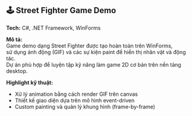 ## 🕹️ Street Fighter Game Demo

**Tech:** C#, .NET Framework, WinForms

**Mô tả:**  
Game demo dạng Street Fighter được tạo hoàn toàn trên WinForms,  
sử dụng ảnh động (GIF) và các sự kiện paint để hiển thị nhân vật và động tác.  
Dự án phù hợp để luyện tập kỹ năng làm game 2D cơ bản trên nền tảng desktop.

**Highlight kỹ thuật:**  
- Xử lý animation bằng cách render GIF trên canvas  
- Thiết kế giao diện dựa trên mô hình event-driven  
- Custom painting và quản lý khung hình (frame-by-frame)  



